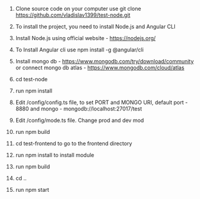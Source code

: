 1. Clone source code on your computer use git clone https://github.com/vladislav1399/test-node.git

2. To install the project, you need to install Node.js and Angular CLI

3. Install Node.js using official website - https://nodejs.org/

4. To Install Angular cli use npm install -g @angular/cli

5. Install mongo db - https://www.mongodb.com/try/download/community or connect mongo db atlas - https://www.mongodb.com/cloud/atlas

6. cd test-node 

7. run npm install

8. Edit /config/config.ts file, to set PORT and MONGO URI, default port -  8880 and mongo -  mongodb://localhost:27017/test

9. Edit /config/mode.ts file. Change prod and dev mod 

10. run npm build

11. cd test-frontend to go to the frontend directory

12. run npm install to install module

13. run npm build 

14. cd .. 

15. run npm start 
